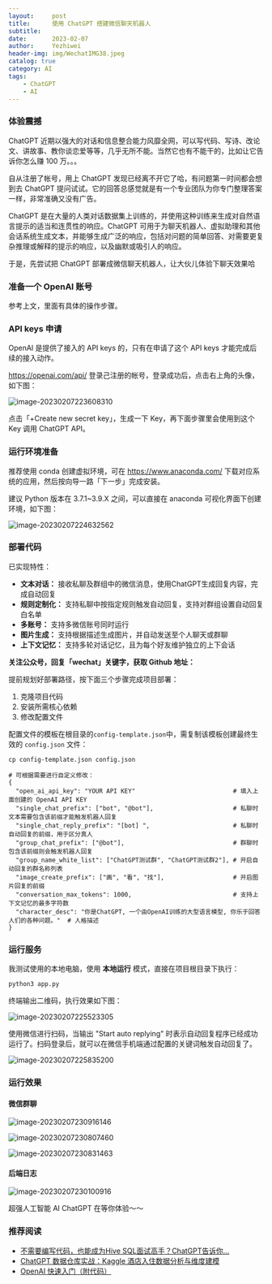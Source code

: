 ```yaml
---
layout:     post
title:      使用 ChatGPT 搭建微信聊天机器人
subtitle:   
date:       2023-02-07
author:     Yezhiwei
header-img: img/WechatIMG38.jpeg
catalog: true
category: AI
tags:
    - ChatGPT
    - AI
---
```

### 体验震撼

ChatGPT 近期以强大的对话和信息整合能力风靡全网，可以写代码、写诗、改论文、讲故事、教你谈恋爱等等，几乎无所不能。当然它也有不能干的，比如让它告诉你怎么赚 100 万。。。

自从注册了帐号，用上 ChatGPT 发现已经离不开它了哈，有问题第一时间都会想到去 ChatGPT 提问试试。它的回答总感觉就是有一个专业团队为你专门整理答案一样，非常准确又没有广告。

ChatGPT 是在大量的人类对话数据集上训练的，并使用这种训练来生成对自然语言提示的适当和连贯性的响应。ChatGPT 可用于为聊天机器人、虚拟助理和其他会话系统生成文本，并能够生成广泛的响应，包括对问题的简单回答、对需要更复杂推理或解释的提示的响应，以及幽默或吸引人的响应。

于是，先尝试把 ChatGPT 部署成微信聊天机器人，让大伙儿体验下聊天效果哈

### 准备一个 OpenAI 账号

参考上文，里面有具体的操作步骤。

### API keys 申请

OpenAI 是提供了接入的 API keys 的，只有在申请了这个 API keys 才能完成后续的接入动作。

https://openai.com/api/ 登录己注册的帐号，登录成功后，点击右上角的头像，如下图：

![image-20230207223608310](https://cdn.jsdelivr.net/gh/yezhwi/img@main/image-20230207223608310.png)

点击「+Create new secret key」，生成一下 Key，再下面步骤里会使用到这个 Key 调用 ChatGPT API。

### 运行环境准备

推荐使用 conda 创建虚拟环境，可在 https://www.anaconda.com/ 下载对应系统的应用，然后按向导一路「下一步」完成安装。

建议 Python 版本在 3.7.1~3.9.X 之间，可以直接在 anaconda 可视化界面下创建环境，如下图：

![image-20230207224632562](https://cdn.jsdelivr.net/gh/yezhwi/img@main/image-20230207224632562.png)



### 部署代码

已实现特性：

- **文本对话：** 接收私聊及群组中的微信消息，使用ChatGPT生成回复内容，完成自动回复
- **规则定制化：** 支持私聊中按指定规则触发自动回复，支持对群组设置自动回复白名单
- **多账号：** 支持多微信账号同时运行
- **图片生成：** 支持根据描述生成图片，并自动发送至个人聊天或群聊
- **上下文记忆：** 支持多轮对话记忆，且为每个好友维护独立的上下会话

**关注公众号，回复「wechat」关键字，获取 Github 地址：**

提前规划好部署路径，按下面三个步骤完成项目部署：

1. 克隆项目代码
2. 安装所需核心依赖
3. 修改配置文件

配置文件的模板在根目录的`config-template.json`中，需复制该模板创建最终生效的 `config.json` 文件：

```shell
cp config-template.json config.json

# 可根据需要进行自定义修改：
{ 
  "open_ai_api_key": "YOUR API KEY"                           # 填入上面创建的 OpenAI API KEY
  "single_chat_prefix": ["bot", "@bot"],                      # 私聊时文本需要包含该前缀才能触发机器人回复
  "single_chat_reply_prefix": "[bot] ",                       # 私聊时自动回复的前缀，用于区分真人
  "group_chat_prefix": ["@bot"],                              # 群聊时包含该前缀则会触发机器人回复
  "group_name_white_list": ["ChatGPT测试群", "ChatGPT测试群2"], # 开启自动回复的群名称列表
  "image_create_prefix": ["画", "看", "找"],                   # 开启图片回复的前缀
  "conversation_max_tokens": 1000,                            # 支持上下文记忆的最多字符数
  "character_desc": "你是ChatGPT, 一个由OpenAI训练的大型语言模型, 你乐于回答人们的各种问题。"  # 人格描述
}
```



### 运行服务

我测试使用的本地电脑，使用 **本地运行** 模式，直接在项目根目录下执行：

```python
python3 app.py
```

终端输出二维码，执行效果如下图：

![image-20230207225523305](https://cdn.jsdelivr.net/gh/yezhwi/img@main/image-20230207225523305.png)

使用微信进行扫码，当输出 "Start auto replying" 时表示自动回复程序已经成功运行了。扫码登录后，就可以在微信手机端通过配置的关键词触发自动回复了。

![image-20230207225835200](https://cdn.jsdelivr.net/gh/yezhwi/img@main/image-20230207225835200.png)



### 运行效果

#### 微信群聊

![image-20230207230916146](https://cdn.jsdelivr.net/gh/yezhwi/img@main/image-20230207230916146.png)



![image-20230207230807460](https://cdn.jsdelivr.net/gh/yezhwi/img@main/image-20230207230807460.png)

![image-20230207230831463](https://cdn.jsdelivr.net/gh/yezhwi/img@main/image-20230207230831463.png)

#### 后端日志

![image-20230207230100916](https://cdn.jsdelivr.net/gh/yezhwi/img@main/image-20230207230100916.png)



超强人工智能 AI ChatGPT 在等你体验～～

### 推荐阅读

* [不需要编写代码，也能成为Hive SQL面试高手？ChatGPT告诉你...](https://mp.weixin.qq.com/s/jRq8YqeVXrcNItFjK9-p2g)
* [ChatGPT 数据仓库实战：Kaggle 酒店入住数据分析与维度建模](https://mp.weixin.qq.com/s/TeWeJBPYKtABUN7HdtNQmQ)
* [OpenAI 快速入门（附代码）](https://mp.weixin.qq.com/s/rvVuVpkqqiiumCeYrMN4EQ)